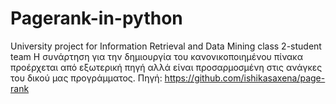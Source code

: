 # Pagerank-in-python
University project for Information Retrieval and Data Mining class
2-student team
Η συνάρτηση για την δημιουργία του κανονικοποιημένου πίνακα προέρχεται από εξωτερική πηγή αλλά είναι προσαρμοσμένη στις ανάγκες του δικού μας προγράμματος.
Πηγή: https://github.com/ishikasaxena/page-rank
